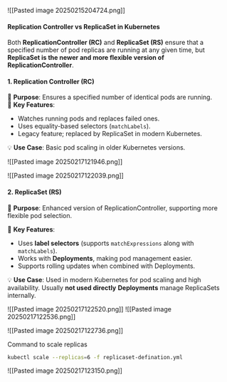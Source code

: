 ![[Pasted image 20250215204724.png]]


#### **Replication Controller vs ReplicaSet in Kubernetes**

Both **ReplicationController (RC)** and **ReplicaSet (RS)** ensure that a specified number of pod replicas are running at any given time, but **ReplicaSet is the newer and more flexible version of ReplicationController**.

#### **1. Replication Controller (RC)**

🔹 **Purpose**: Ensures a specified number of identical pods are running.  
🔹 **Key Features**:
- Watches running pods and replaces failed ones.
- Uses equality-based selectors (`matchLabels`).
- Legacy feature; replaced by ReplicaSet in modern Kubernetes.

💡 **Use Case**: Basic pod scaling in older Kubernetes versions.

![[Pasted image 20250217121946.png]]

![[Pasted image 20250217122039.png]]

#### **2. ReplicaSet (RS)**

🔹 **Purpose**: Enhanced version of ReplicationController, supporting more flexible pod selection.

🔹 **Key Features**:
- Uses **label selectors** (supports `matchExpressions` along with `matchLabels`).
- Works with **Deployments**, making pod management easier.
- Supports rolling updates when combined with Deployments.

💡 **Use Case**: Used in modern Kubernetes for pod scaling and high availability. Usually **not used directly** **Deployments** manage ReplicaSets internally.

![[Pasted image 20250217122520.png]]
![[Pasted image 20250217122536.png]]


![[Pasted image 20250217122736.png]]



Command to scale replicas 

```bash
kubectl scale --replicas=6 -f replicaset-defination.yml
```

![[Pasted image 20250217123150.png]]

